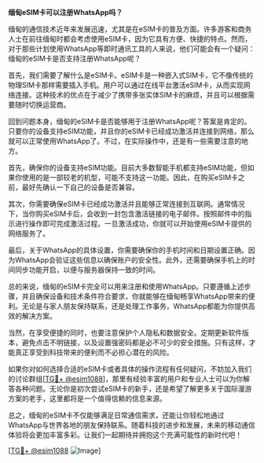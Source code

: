 **缅甸eSIM卡可以注册WhatsApp吗？**

缅甸的通信技术近年来发展迅速，尤其是在eSIM卡的普及方面。许多游客和商务人士在前往缅甸时都会考虑使用eSIM卡，因为它具有方便、快捷的特点。然而，对于那些计划使用WhatsApp等即时通讯工具的人来说，他们可能会有一个疑问：缅甸的eSIM卡是否支持注册WhatsApp呢？

首先，我们需要了解什么是eSIM卡。eSIM卡是一种嵌入式SIM卡，它不像传统的物理SIM卡那样需要插入手机。用户可以通过在线平台激活eSIM卡，从而实现网络连接。这种技术的优点在于减少了携带多张实体SIM卡的麻烦，并且可以根据需要随时切换运营商。

回到问题本身，缅甸的eSIM卡是否能够用于注册WhatsApp呢？答案是肯定的。只要你的设备支持eSIM功能，并且你的eSIM卡已经成功激活并连接到网络，那么就可以正常使用WhatsApp了。不过，在实际操作中，还是有一些需要注意的地方。

首先，确保你的设备支持eSIM功能。目前大多数智能手机都支持eSIM功能，但如果你使用的是一部较老的机型，可能不支持这一功能。因此，在购买eSIM卡之前，最好先确认一下自己的设备是否兼容。

其次，你需要确保eSIM卡已经成功激活并且能够正常连接到互联网。通常情况下，当你购买eSIM卡后，会收到一封包含激活链接的电子邮件。按照邮件中的指示进行操作即可完成激活过程。一旦激活成功，你就可以开始使用eSIM卡提供的网络服务了。

最后，关于WhatsApp的具体设置，你需要确保你的手机时间和日期设置正确。因为WhatsApp会验证这些信息以确保账户的安全性。此外，还需要确保手机上的时间同步功能开启，以便与服务器保持一致的时间。

总的来说，缅甸的eSIM卡完全可以用来注册和使用WhatsApp。只要遵循上述步骤，并且确保设备和技术条件符合要求，你就能够在缅甸畅享WhatsApp带来的便利。无论是与家人朋友保持联系，还是处理工作事务，WhatsApp都能为你提供高效的解决方案。

当然，在享受便捷的同时，也要注意保护个人隐私和数据安全。定期更新软件版本，避免点击不明链接，以及设置强密码都是必不可少的安全措施。只有这样，才能真正享受到科技带来的便利而不必担心潜在的风险。

如果你对如何选择合适的eSIM卡或者具体的操作流程有任何疑问，不妨加入我们的讨论群组[[TG💪+ @esim1088](https://t.me/s/esim1088)]，那里有经验丰富的用户和专业人士可以为你解答各种问题。无论你是初次尝试eSIM卡的新手，还是希望了解更多关于国际漫游方案的老手，这里都将是一个值得信赖的信息来源。

总之，缅甸的eSIM卡不仅能够满足日常通信需求，还能让你轻松地通过WhatsApp与世界各地的朋友保持联系。随着科技的进步和发展，未来的移动通信体验将会更加丰富多彩。让我们一起期待并拥抱这个充满可能性的新时代吧！

[[TG💪+ @esim1088](https://t.me/s/esim1088) ![Image](https://i.postimg.cc/4NQfJmqS/Snipaste-2025-05-13-00-14-12.png)]